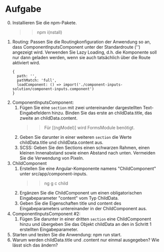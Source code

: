# Aufgabe

0. Installieren Sie die npm-Pakete.
   >> npm i(nstall)
1. Routing: Passen Sie die Routingkonfiguration der Anwendung so an, dass ComponentInputsComponent unter der Standardroute ('') angezeigt wird. Verwenden Sie Lazy Loading, d.h. die Komponente soll nur dann geladen werden, wenn sie auch tatsächlich über die Route aktiviert wird.
   ```
   {
     path: '',
     pathMatch: 'full',
     loadComponent: () => import('./component-inputs-solution/component-inputs.component')
   }
   ```
2. ComponentInputsComponent:
   1. Fügen Sie eine `section` mit zwei untereinander dargestellten Text-Eingabefeldern hinzu. Binden Sie das erste an childData.title, das zweite an childData.content.
      >> Für [(ngModel)] wird FormsModule benötigt.
   2. Geben Sie darunter in einer weiteren `section` die Werte childData.title und childData.content aus.
   3. SCSS: Geben Sie den Sections einen schwarzen Rahmen, einen kleinen Innenabstand sowie einen Abstand nach unten. Vermeiden Sie die Verwendung von Pixeln.
3. ChildComponent
   1. Erstellen Sie eine Angular-Komponente namens "ChildComponent" unter src/app/component-inputs.
      >> ng g c child
   2. Ergänzen Sie die ChildComponent um einen obligatorischen Eingabeparameter "content" vom Typ ChildData.
   3. Geben Sie die Eigenschaften title und content des Eingabeparameters untereinander in der ChildComponent aus.
4. ComponentInputsComponent #2:
   1. Fügen Sie darunter in einer dritten `section` eine ChildComponent hinzu und übergeben Sie das Objekt childData an den in Schritt 1 erstellten Eingabeparameter.
5. Starten und testen Sie die Anwendung: npm run start.
6. Warum werden childData.title und .content nur einmal ausgegeben? Wie lässt sich das ändern?
